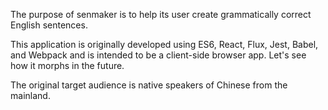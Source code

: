 The purpose of senmaker is to help its user create grammatically correct English sentences.

This application is originally developed using ES6, React, Flux, Jest, Babel, and Webpack and is intended to be a
client-side browser app.  Let's see how it morphs in the future.

The original target audience is native speakers of Chinese from the mainland.